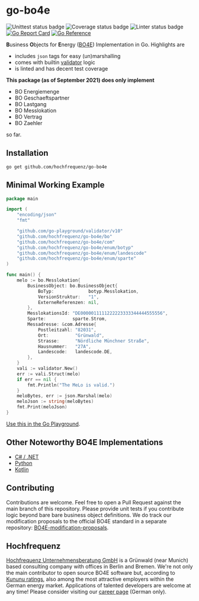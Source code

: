 # go-bo4e

![Unittest status badge](https://github.com/Hochfrequenz/go-bo4e/workflows/Unittests/badge.svg)
![Coverage status badge](https://github.com/Hochfrequenz/go-bo4e/workflows/coverage/badge.svg)
![Linter status badge](https://github.com/Hochfrequenz/go-bo4e/workflows/golangci-lint/badge.svg)
[![Go Report Card](https://goreportcard.com/badge/github.com/Hochfrequenz/go-bo4e)](https://goreportcard.com/report/github.com/Hochfrequenz/go-bo4e)
[![Go Reference](https://pkg.go.dev/badge/github.com/hochfrequenz/go-bo4e.svg)](https://pkg.go.dev/github.com/hochfrequenz/go-bo4e)

**B**usiness **O**bjects for **E**nergy ([BO4E](https://www.bo4e.de/)) Implementation in Go. Highlights are

- includes `json` tags for easy (un)marshalling
- comes with builtin [validator](https://github.com/go-playground/validator/v10) logic
- is linted and has decent test coverage

**This package (as of September 2021) does only implement**

- BO Energiemenge
- BO Geschaeftspartner
- BO Lastgang
- BO Messlokation
- BO Vertrag
- BO Zaehler

so far.

## Installation

```
go get github.com/hochfrequenz/go-bo4e
```

## Minimal Working Example

```go
package main

import (
	"encoding/json"
	"fmt"

	"github.com/go-playground/validator/v10"
	"github.com/hochfrequenz/go-bo4e/bo"
	"github.com/hochfrequenz/go-bo4e/com"
	"github.com/hochfrequenz/go-bo4e/enum/botyp"
	"github.com/hochfrequenz/go-bo4e/enum/landescode"
	"github.com/hochfrequenz/go-bo4e/enum/sparte"
)

func main() {
	melo := bo.Messlokation{
		BusinessObject: bo.BusinessObject{
			BoTyp:             botyp.Messlokation,
			VersionStruktur:   "1",
			ExterneReferenzen: nil,
		},
		MesslokationsId: "DE0000011111222223333344444555556",
		Sparte:          sparte.Strom,
		Messadresse: &com.Adresse{
			Postleitzahl: "82031",
			Ort:          "Grünwald",
			Strasse:      "Nördliche Münchner Straße",
			Hausnummer:   "27A",
			Landescode:   landescode.DE,
		},
	}
	vali := validator.New()
	err := vali.Struct(melo)
	if err == nil {
		fmt.Println("The MeLo is valid.")
	}
	meloBytes, err := json.Marshal(melo)
	meloJson := string(meloBytes)
	fmt.Print(meloJson)
}

```

[Use this in the Go Playground](https://play.golang.org/p/1i7VJdx1CHE).

## Other Noteworthy BO4E Implementations

- [C# / .NET](https://github.com/Hochfrequenz/BO4E-dotnet/)
- [Python](https://github.com/Hochfrequenz/BO4E-python/)
- [Kotlin](https://github.com/openEnWi/ktBO4E-lib)

## Contributing

Contributions are welcome.
Feel free to open a Pull Request against the main branch of this repository.
Please provide unit tests if you contribute logic beyond bare bare business object definitions.
We do track our modification proposals to the official BO4E standard in a separate repository: [BO4E-modification-proposals](https://github.com/Hochfrequenz/bo4e-modification-proposals).

## Hochfrequenz

[Hochfrequenz Unternehmensberatung GmbH](https://www.hochfrequenz.de) is a Grünwald (near Munich) based consulting company with offices in Berlin and Bremen.
We're not only the main contributor to open source BO4E software but, according to [Kununu ratings](https://www.kununu.com/de/hochfrequenz-unternehmensberatung1), also among the most attractive employers within the German energy market.
Applications of talented developers are welcome at any time!
Please consider visiting our [career page](https://www.hochfrequenz.de/index.php/karriere/aktuelle-stellenausschreibungen/full-stack-entwickler) (German only).
